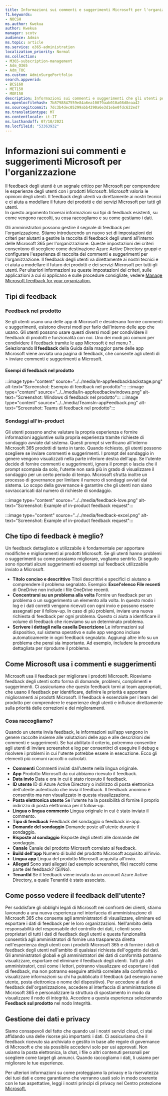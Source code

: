 ```yaml
---
title: Informazioni sui commenti e suggerimenti Microsoft per l'organizzazione
f1.keywords:
- NOCSH
ms.author: Kwekua
author: Kwekua
manager: scotv
audience: Admin
ms.topic: article
ms.service: o365-administration
localization_priority: Normal
ms.collection:
- M365-subscription-management
- Adm_O365
- Adm_TOC
ms.custom: AdminSurgePortfolio
search.appverid:
- BCS160
- MET150
- MOE150
description: Informazioni sui commenti e suggerimenti che gli utenti possono inviare a Microsoft sui prodotti Microsoft.
ms.openlocfilehash: 7b8798847559e84a6ea10079aab010a08d8eaa42
ms.sourcegitcommit: 7dc3b4dec05299abb4290a6e3d1ebe0fdc622ed7
ms.translationtype: MT
ms.contentlocale: it-IT
ms.lasthandoff: 07/10/2021
ms.locfileid: "53363932"
---
```

# <a name="learn-about-microsoft-feedback-for-your-organization"></a>Informazioni sui commenti e suggerimenti Microsoft per l'organizzazione

Il feedback degli utenti è un segnale critico per Microsoft per comprendere le esperienze degli utenti con i prodotti Microsoft. Microsoft valoria le opinioni degli utenti. Il feedback degli utenti va direttamente ai nostri tecnici e ci aiuta a modellare il futuro dei prodotti e dei servizi Microsoft per tutti gli utenti.  
In questo argomento troverai informazioni sui tipi di feedback esistenti, su come vengono raccolti, su cosa raccogliamo e su come gestiamo i dati.

Gli amministratori possono gestire il segnale di feedback per l'organizzazione. Stiamo introducendo un nuovo set di impostazioni dei criteri per aiutarti a gestire la raccolta di feedback degli utenti all'interno delle Microsoft 365 per l'organizzazione. Queste impostazioni dei criteri consentono di scegliere come destinazione Azure Active Directory gruppi e configurare l'esperienza di raccolta dei commenti e suggerimenti per l'organizzazione. Il feedback degli utenti va direttamente ai nostri tecnici e ci aiuta a modellare il futuro dei prodotti e dei servizi Microsoft per tutti gli utenti. Per ulteriori informazioni su queste impostazioni dei criteri, sulle applicazioni a cui si applicano e sulle procedure consigliate, vedere [Manage Microsoft feedback for your organization.](../manage/manage-feedback-ms-org.md)

## <a name="feedback-types"></a>Tipi di feedback

### <a name="in-product-feedback"></a>Feedback nel prodotto

Se gli utenti usano una delle app di Microsoft e desiderano fornire commenti e suggerimenti, esistono diversi modi per farlo dall'interno delle app che usano. Gli utenti possono usare questi diversi modi per condividere il feedback di prodotti e funzionalità con noi. Uno dei modi più comuni per condividere il feedback tramite le app Microsoft è nel menu ? . Selezionando **Il feedback** della Guida dalla maggior parte delle app Microsoft viene avviata una pagina di feedback, che consente agli utenti di  >   inviare commenti e suggerimenti a Microsoft.

#### <a name="in-product-feedback-examples"></a>Esempi di feedback nel prodotto

:::image type="content" source="../../media/In-appfeedbackbackstage.png" alt-text="Screenshot: Esempio di feedback nel prodotto":::
:::image type="content" source="../../media/In-appfeedbackwindows.png" alt-text="Screenshot: Windows di feedback nel prodotto":::
:::image type="content" source="../../media/TeamsIn-appFeedback.png" alt-text="Screenshot: Teams di feedback nel prodotto":::

### <a name="in-product-surveys"></a>Sondaggi all'in-product

Gli utenti possono anche valutare la propria esperienza e fornire informazioni aggiuntive sulla propria esperienza tramite richieste di sondaggio avviate dal sistema. Questi prompt si verificano all'interno Microsoft 365 prodotti di tanto in tanto. Quando richiesto, gli utenti possono scegliere se inviare commenti e suggerimenti. I prompt del sondaggio in genere vengono visualizzati nella parte inferiore destra dell'app. Se l'utente decide di fornire commenti e suggerimenti, ignora il prompt o lascia che il prompt scompaia da solo, l'utente non sarà più in grado di visualizzare il sondaggio per un certo periodo di tempo. Microsoft sfrutta inoltre un processo di governance per limitare il numero di sondaggi avviati dal sistema.  Lo scopo della governance è garantire che gli utenti non siano sovraccaricati dal numero di richieste di sondaggio.

:::image type="content" source="../../media/feedback-love.png" alt-text="Screenshot: Example of in-product feedback request":::

:::image type="content" source="../../media/feedback-excel.png" alt-text="Screenshot: Example of in-product feedback request":::

## <a name="what-kind-of-feedback-is-best"></a>Che tipo di feedback è meglio?

Un feedback dettagliato e utilizzabile è fondamentale per apportare modifiche e miglioramenti ai prodotti Microsoft. Se gli utenti hanno problemi o suggerimenti su come possiamo migliorare, vogliamo sentirlo. Di seguito sono riportati alcuni suggerimenti ed esempi sul feedback utilizzabile inviato a Microsoft.

- **Titolo conciso e descrittivo**   Titoli descrittivi e specifici ci aiutano a comprendere il problema segnalato. Esempio: **Excel'elenco File recenti** di OneDrive non include i file OneDrive recenti.
- **Concentrarsi su un problema alla volta**   Fornire un feedback per un problema o un suggerimento un elemento alla volta. In questo modo i log e i dati corretti vengono ricevuti con ogni invio e possono essere assegnati per il follow-up. In caso di più problemi, inviare una nuova richiesta di feedback per ogni problema. Questo ci aiuta a identificare il volume di feedback che riceviamo su un determinato problema.
- **Scrivere i dettagli nella casella Descrizione**   Le informazioni sul dispositivo, sul sistema operativo e sulle app vengono incluse automaticamente in ogni feedback segnalato. Aggiungi altre info su un problema che pensi sia importante. Ad esempio, includere la procedura dettagliata per riprodurre il problema.

## <a name="how-microsoft-uses-feedback"></a>Come Microsoft usa i commenti e suggerimenti

Microsoft usa il feedback per migliorare i prodotti Microsoft. Riceviamo feedback degli utenti sotto forma di domande, problemi, complimenti e suggerimenti. Ci assicuriamo che questo feedback torni ai team appropriati, che usano il feedback per identificare, definire le priorità e apportare miglioramenti ai prodotti Microsoft. Il feedback è essenziale per i team del prodotto per comprendere le esperienze degli utenti e influisce direttamente sulla priorità delle correzioni e dei miglioramenti.

### <a name="what-do-we-collect"></a>Cosa raccogliamo?

Quando un utente invia feedback, le informazioni sull'app vengono in genere raccolte insieme alle valutazioni delle app e alle descrizioni dei commenti e suggerimenti.  Se hai abilitato il criterio, potremmo consentire agli utenti di inviare screenshot e log per consentirci di eseguire il debug e risolvere i problemi in cui l'utente potrebbe essere in esecuzione. Ecco gli elementi più comuni raccolti o calcolati.

- **Commenti**   Commenti inviati dall'utente nella lingua originale.
- **App**   Prodotto Microsoft da cui abbiamo ricevuto il feedback.
- **Data invio**   Data e ora in cui è stato ricevuto il feedback.
- **ID utente**   ID di Azure Active Directory o indirizzo di posta elettronica dell'utente autenticato che invia il feedback. Il feedback anonimo è consentito ma non visualizzato in questa visualizzazione.
- **Posta elettronica utente**   Se l'utente ha la possibilità di fornire il proprio indirizzo di posta elettronica per il follow-up.
- **Lingua o lingua commento**   Lingua originale in cui è stato inviato il commento.
- **Tipo di feedback**   Feedback del sondaggio o feedback in-app.
- **Domande del sondaggio**   Domande poste all'utente durante il sondaggio.
- **Risposte al sondaggio**   Risposte degli utenti alle domande del sondaggio.
- **Canale**   Canale del prodotto Microsoft correlato al feedback.
- **Build dell'app**   Numero di build del prodotto Microsoft acquisito all'invio.
- **Lingua app**   Lingua del prodotto Microsoft acquisita all'invio.
- **Allegati**   Sono stati allegati (ad esempio screenshot, file) raccolti come parte del feedback? (Sì/No).
- **TenantId**   Se il feedback viene inviato da un account Azure Active Directory, a quale TenantId è stato associato.

## <a name="how-can-i-see-my-users-feedback"></a>Come posso vedere il feedback dell'utente?

Per soddisfare gli obblighi legali di Microsoft nei confronti dei clienti, stiamo lavorando a una nuova esperienza nel interfaccia di amministrazione di Microsoft 365 che consente agli amministratori di visualizzare, eliminare ed esportare i dati di feedback per le loro organizzazioni. Nell'ambito della responsabilità del responsabile del controllo dei dati, i clienti sono proprietari di tutti i dati di feedback degli utenti e questa funzionalità consentirà agli amministratori di fornire una trasparenza diretta nell'esperienza degli utenti con i prodotti Microsoft 365 e di fornire i dati di feedback degli utenti nell'ambito di qualsiasi richiesta dell'oggetto dei dati. Gli amministratori globali e gli amministratori dei dati di conformità potranno visualizzare, esportare ed eliminare il feedback degli utenti. Tutti gli altri amministratori, così come i lettori, potranno visualizzare ed esportare i dati di feedback, ma non potranno eseguire attività correlate alla conformità o visualizzare informazioni su chi ha pubblicato il feedback (ad esempio nome utente, posta elettronica o nome del dispositivo). Per accedere ai dati di feedback dell'organizzazione, accedere al interfaccia di amministrazione di Microsoft 365 e personalizzare la struttura di spostamento in modo da visualizzare il nodo di integrità. Accedere a questa esperienza selezionando **Feedback sul prodotto** nel nodo Integrità.

## <a name="data-handling-and-privacy"></a>Gestione dei dati e privacy

Siamo consapevoli del fatto che quando usi i nostri servizi cloud, ci stai affidando una delle risorse più importanti: i dati. Ci assicuriamo che il feedback ricevuto sia archiviato e gestito in base alle regole di governance di Microsoft e che sia possibile accedervi solo per usi approvati. Non usiamo la posta elettronica, la chat, i file o altri contenuti personali per scegliere come target gli annunci. Quando raccogliamo i dati, li usiamo per migliorare le tue esperienze.

Per ulteriori informazioni su come proteggiamo la privacy e la riservatezza dei tuoi dati e come garantiamo che verranno usati solo in modo coerente con le tue aspettative, leggi i nostri principi di privacy nel Centro protezione [Microsoft.](https://www.microsoft.com/trust-center/privacy)
